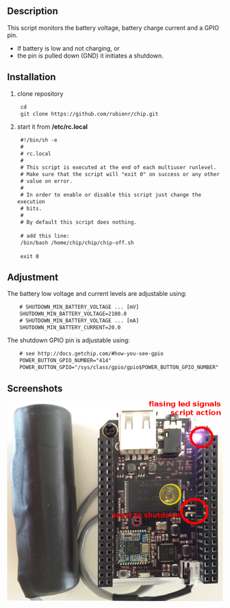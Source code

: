 ## Description 

This script monitors the battery voltage, battery charge current and a GPIO pin. 
+ If battery is low and not charging, or 
+ the pin is pulled down (GND) it initiates a shutdown.

## Installation

1. clone repository

        cd
        git clone https://github.com/rubienr/chip.git

2. start it from **/etc/rc.local**

        #!/bin/sh -e
        #
        # rc.local
        #
        # This script is executed at the end of each multiuser runlevel.
        # Make sure that the script will "exit 0" on success or any other
        # value on error.
        #
        # In order to enable or disable this script just change the execution
        # bits.
        #
        # By default this script does nothing.
        
        # add this line:
        /bin/bash /home/chip/chip/chip-off.sh
        
        exit 0

## Adjustment
The battery low voltage and current levels are adjustable using:

        # SHUTDOWN_MIN_BATTERY_VOLTAGE ... [mV]
        SHUTDOWN_MIN_BATTERY_VOLTAGE=2100.0
        # SHUTDOWN_MIN_BATTERY_VOLTAGE ... [mA]
        SHUTDOWN_MIN_BATTERY_CURRENT=20.0

The shutdown GPIO pin is adjustable using:

        # see http://docs.getchip.com/#how-you-see-gpio
        POWER_BUTTON_GPIO_NUMBER="414"
        POWER_BUTTON_GPIO="/sys/class/gpio/gpio$POWER_BUTTON_GPIO_NUMBER"

## Screenshots
![GPIO switch](https://raw.githubusercontent.com/rubienr/chip/master/screenshots/switch.jpg)

